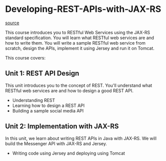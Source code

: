 # Developing-REST-APIs-with-JAX-RS
[source](https://javabrains.io/courses/javaee_jaxrs/)

This course introduces you to RESTful Web Services using the JAX-RS standard specification. You will learn what RESTful web services are and how to write them. You will write a sample RESTful web service from scratch, design the APIs, implement it using Jersey and run it on Tomcat.

This course covers:

## Unit 1: REST API Design
This unit introduces you to the concept of REST. You'll understand what RESTful web services are and how to design a good REST API.
- Understanding REST
- Learning how to design a REST API
- Building a sample social media API

## Unit 2: Implementation with JAX-RS
In this unit, we learn about writing REST APIs in Java with JAX-RS. We will build the Messenger API with JAX-RS and Jersey.
- Writing code using Jersey and deploying using Tomcat
